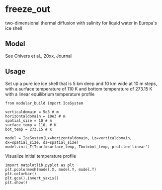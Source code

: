 # freeze_out
two-dimensional thermal diffusion with salinity for liquid water in Europa's ice shell

## Model
See Chivers et al., 20xx, Journal 


## Usage
Set up a pure ice ice shell that is 5 km deep and 10 km wide at 10 m steps, with a surface temperature of 110 K and 
bottom 
temperature of 273.15 K with a linear equilibrium temperature profile
```
from modular_build import IceSystem

verticaldomain = 5e3 # m
horizontaldomain = 10e3 # m
spatial_size = 10 # m
surface_temp = 110. # K
bot_temp = 273.15 # K

model = IceSystem(Lx=horizontaldomain, Lz=verticaldomain, dx=spatial_size, dz=spatial_size)
model.init_T(Tsurf=surface_temp, Tbot=bot_temp, profile='linear')
```

Visualize initial temperature profile
```
import matplotlib.pyplot as plt
plt.pcolormesh(model.X, model.Y, model.T)
plt.colorbar()
plt.gca().invert_yaxis()
plt.show()
```